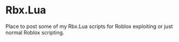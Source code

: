 # Rbx.Lua
Place to post some of my Rbx.Lua scripts for Roblox exploiting or just normal Roblox scripting.
